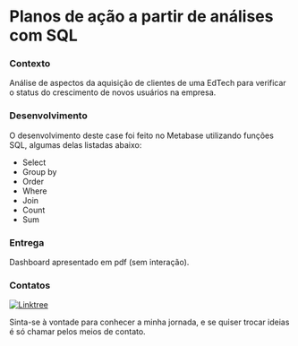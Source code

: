 # Planos de ação a partir de análises com SQL

### Contexto

Análise de aspectos da aquisição de clientes de uma EdTech para verificar o status do crescimento de novos usuários na empresa.


### Desenvolvimento

O desenvolvimento deste case foi feito no Metabase utilizando funções SQL, algumas delas listadas abaixo:

- Select
- Group by
- Order
- Where
- Join
- Count
- Sum

### Entrega

Dashboard apresentado em pdf (sem interação).



### Contatos 

[![Linktree](https://img.shields.io/badge/linktree-1de9b6?style=for-the-badge&logo=linktree&logoColor=white)](https://linktr.ee/eudesgccunha)

Sinta-se à vontade para conhecer a minha jornada, e se quiser trocar ideias é só chamar pelos meios de contato.
